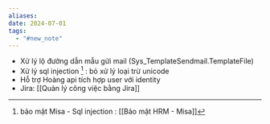 ```yaml
---
aliases: 
date: 2024-07-01
tags:
  - "#new_note"
---
```



- Xử lý lộ đường dẫn mẫu gửi mail  (Sys_TemplateSendmail.TemplateFile)
- Xử lý sql injection [^1] : bỏ xử lý loại trừ unicode
- Hỗ trợ Hoàng api tích hợp user với identity
- Jira: [[Quản lý công việc bằng Jira]]


[^1]: bảo mật Misa - Sql injection : [[Bảo mật HRM - Misa]]